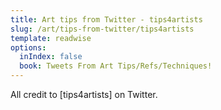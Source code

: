 ```yaml
---
title: Art tips from Twitter - tips4artists
slug: /art/tips-from-twitter/tips4artists
template: readwise
options:
  inIndex: false
  book: Tweets From Art Tips/Refs/Techniques!
---
```


All credit to [tips4artists] on Twitter. 

[Suzanne Helmigh]: https://twitter.com/tips4artists